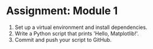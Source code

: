 # Assignment: Module 1

1. Set up a virtual environment and install dependencies.
2. Write a Python script that prints 'Hello, Matplotlib!'.
3. Commit and push your script to GitHub.
